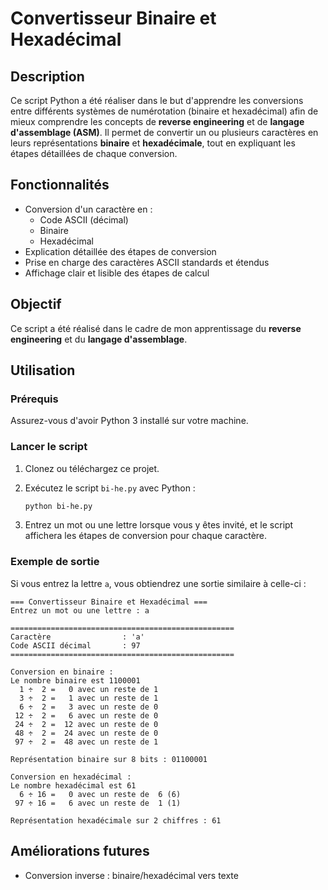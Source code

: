 # Convertisseur Binaire et Hexadécimal

## Description

Ce script Python a été réaliser dans le but d'apprendre les conversions entre différents systèmes de numérotation (binaire et hexadécimal) afin de mieux comprendre les concepts de **reverse engineering** et de **langage d'assemblage (ASM)**. Il permet de convertir un ou plusieurs caractères en leurs représentations **binaire** et **hexadécimale**, tout en expliquant les étapes détaillées de chaque conversion.

## Fonctionnalités

- Conversion d'un caractère en :
  - Code ASCII (décimal)
  - Binaire
  - Hexadécimal
- Explication détaillée des étapes de conversion
- Prise en charge des caractères ASCII standards et étendus
- Affichage clair et lisible des étapes de calcul

## Objectif

Ce script a été réalisé dans le cadre de mon apprentissage du **reverse engineering** et du **langage d'assemblage**.

## Utilisation

### Prérequis

Assurez-vous d'avoir Python 3 installé sur votre machine.

### Lancer le script

1. Clonez ou téléchargez ce projet.
2. Exécutez le script `bi-he.py` avec Python :

   ```bash
   python bi-he.py
   ```

3. Entrez un mot ou une lettre lorsque vous y êtes invité, et le script affichera les étapes de conversion pour chaque caractère.

### Exemple de sortie

Si vous entrez la lettre `a`, vous obtiendrez une sortie similaire à celle-ci :

```
=== Convertisseur Binaire et Hexadécimal ===
Entrez un mot ou une lettre : a

==================================================
Caractère                : 'a'
Code ASCII décimal       : 97
==================================================

Conversion en binaire :
Le nombre binaire est 1100001
  1 ÷  2 =   0 avec un reste de 1
  3 ÷  2 =   1 avec un reste de 1
  6 ÷  2 =   3 avec un reste de 0
 12 ÷  2 =   6 avec un reste de 0
 24 ÷  2 =  12 avec un reste de 0
 48 ÷  2 =  24 avec un reste de 0
 97 ÷  2 =  48 avec un reste de 1

Représentation binaire sur 8 bits : 01100001

Conversion en hexadécimal :
Le nombre hexadécimal est 61
  6 ÷ 16 =   0 avec un reste de  6 (6)
 97 ÷ 16 =   6 avec un reste de  1 (1)

Représentation hexadécimale sur 2 chiffres : 61
```

## Améliorations futures

- Conversion inverse : binaire/hexadécimal vers texte

